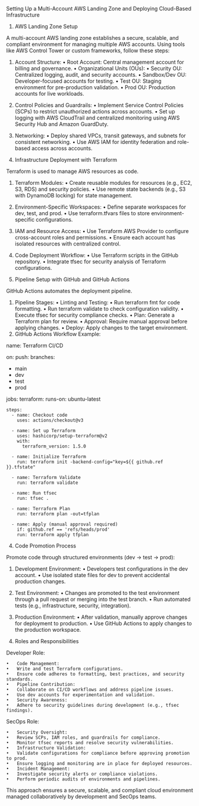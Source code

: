 Setting Up a Multi-Account AWS Landing Zone and Deploying Cloud-Based Infrastructure

1. AWS Landing Zone Setup

A multi-account AWS landing zone establishes a secure, scalable, and compliant environment for managing multiple AWS accounts. Using tools like AWS Control Tower or custom frameworks, follow these steps:
1.	Account Structure:
•	Root Account: Central management account for billing and governance.
•	Organizational Units (OUs):
•	Security OU: Centralized logging, audit, and security accounts.
•	Sandbox/Dev OU: Developer-focused accounts for testing.
•	Test OU: Staging environment for pre-production validation.
•	Prod OU: Production accounts for live workloads.
2.	Control Policies and Guardrails:
•	Implement Service Control Policies (SCPs) to restrict unauthorized actions across accounts.
•	Set up logging with AWS CloudTrail and centralized monitoring using AWS Security Hub and Amazon GuardDuty.
3.	Networking:
•	Deploy shared VPCs, transit gateways, and subnets for consistent networking.
•	Use AWS IAM for identity federation and role-based access across accounts.

2. Infrastructure Deployment with Terraform

Terraform is used to manage AWS resources as code.
1.	Terraform Modules:
•	Create reusable modules for resources (e.g., EC2, S3, RDS) and security policies.
•	Use remote state backends (e.g., S3 with DynamoDB locking) for state management.
2.	Environment-Specific Workspaces:
•	Define separate workspaces for dev, test, and prod.
•	Use terraform.tfvars files to store environment-specific configurations.
3.	IAM and Resource Access:
•	Use Terraform AWS Provider to configure cross-account roles and permissions.
•	Ensure each account has isolated resources with centralized control.
4.	Code Deployment Workflow:
•	Use Terraform scripts in the GitHub repository.
•	Integrate tfsec for security analysis of Terraform configurations.

3. Pipeline Setup with GitHub and GitHub Actions

GitHub Actions automates the deployment pipeline.
1.	Pipeline Stages:
•	Linting and Testing:
•	Run terraform fmt for code formatting.
•	Run terraform validate to check configuration validity.
•	Execute tfsec for security compliance checks.
•	Plan: Generate a Terraform plan for review.
•	Approval: Require manual approval before applying changes.
•	Deploy: Apply changes to the target environment.
2.	GitHub Actions Workflow Example:

name: Terraform CI/CD

on:
push:
branches:
- main
- dev
- test
- prod

jobs:
terraform:
runs-on: ubuntu-latest

    steps:
      - name: Checkout code
        uses: actions/checkout@v3

      - name: Set up Terraform
        uses: hashicorp/setup-terraform@v2
        with:
          terraform_version: 1.5.0

      - name: Initialize Terraform
        run: terraform init -backend-config="key=${{ github.ref }}.tfstate"

      - name: Terraform Validate
        run: terraform validate

      - name: Run tfsec
        run: tfsec .

      - name: Terraform Plan
        run: terraform plan -out=tfplan

      - name: Apply (manual approval required)
        if: github.ref == 'refs/heads/prod'
        run: terraform apply tfplan

4. Code Promotion Process

Promote code through structured environments (dev -> test -> prod):
1.	Development Environment:
•	Developers test configurations in the dev account.
•	Use isolated state files for dev to prevent accidental production changes.
2.	Test Environment:
•	Changes are promoted to the test environment through a pull request or merging into the test branch.
•	Run automated tests (e.g., infrastructure, security, integration).
3.	Production Environment:
•	After validation, manually approve changes for deployment to production.
•	Use GitHub Actions to apply changes to the production workspace.

5. Roles and Responsibilities

Developer Role:

	•	Code Management:
	•	Write and test Terraform configurations.
	•	Ensure code adheres to formatting, best practices, and security standards.
	•	Pipeline Contribution:
	•	Collaborate on CI/CD workflows and address pipeline issues.
	•	Use dev accounts for experimentation and validation.
	•	Security Awareness:
	•	Adhere to security guidelines during development (e.g., tfsec findings).

SecOps Role:

	•	Security Oversight:
	•	Review SCPs, IAM roles, and guardrails for compliance.
	•	Monitor tfsec reports and resolve security vulnerabilities.
	•	Infrastructure Validation:
	•	Validate configurations for compliance before approving promotion to prod.
	•	Ensure logging and monitoring are in place for deployed resources.
	•	Incident Management:
	•	Investigate security alerts or compliance violations.
	•	Perform periodic audits of environments and pipelines.

This approach ensures a secure, scalable, and compliant cloud environment managed collaboratively by development and SecOps teams.